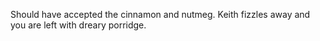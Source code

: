 Should have accepted the cinnamon and nutmeg. Keith fizzles away and you are left with dreary porridge.
